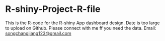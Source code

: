 # R-shiny-Project-R-file
This is the R-code for the R-shiny App dashboard design. Date is too large to upload on Github. Please connect with me ff you need the data.
Email: songchangjiang123@gmail.com
